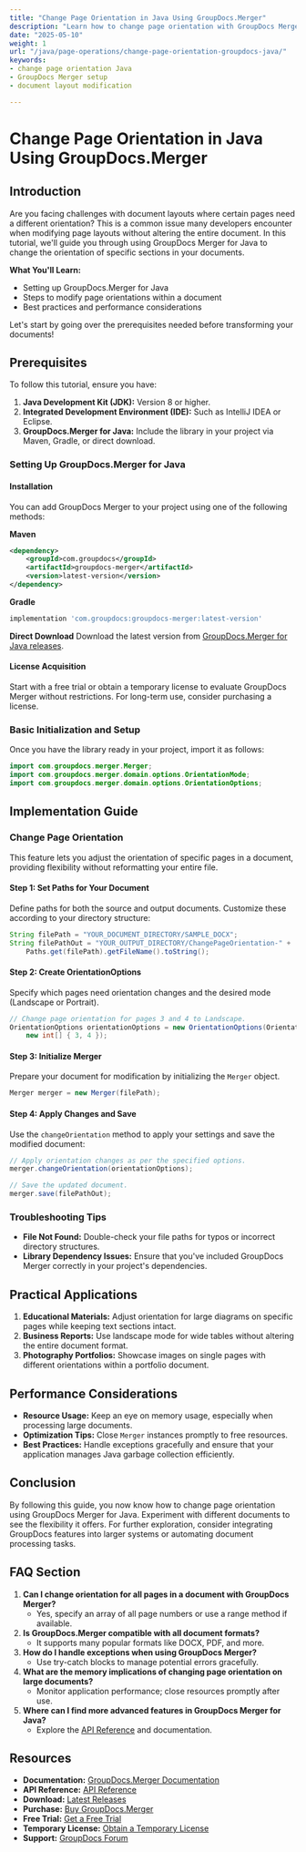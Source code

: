 ```yaml
---
title: "Change Page Orientation in Java Using GroupDocs.Merger"
description: "Learn how to change page orientation with GroupDocs Merger for Java. Follow this step-by-step guide to modify specific sections of your documents."
date: "2025-05-10"
weight: 1
url: "/java/page-operations/change-page-orientation-groupdocs-java/"
keywords:
- change page orientation Java
- GroupDocs Merger setup
- document layout modification

---
```



# Change Page Orientation in Java Using GroupDocs.Merger

## Introduction

Are you facing challenges with document layouts where certain pages need a different orientation? This is a common issue many developers encounter when modifying page layouts without altering the entire document. In this tutorial, we'll guide you through using GroupDocs Merger for Java to change the orientation of specific sections in your documents.

**What You'll Learn:**
- Setting up GroupDocs.Merger for Java
- Steps to modify page orientations within a document
- Best practices and performance considerations

Let's start by going over the prerequisites needed before transforming your documents!

## Prerequisites

To follow this tutorial, ensure you have:
1. **Java Development Kit (JDK):** Version 8 or higher.
2. **Integrated Development Environment (IDE):** Such as IntelliJ IDEA or Eclipse.
3. **GroupDocs.Merger for Java:** Include the library in your project via Maven, Gradle, or direct download.

### Setting Up GroupDocs.Merger for Java

#### Installation

You can add GroupDocs Merger to your project using one of the following methods:

**Maven**
```xml
<dependency>
    <groupId>com.groupdocs</groupId>
    <artifactId>groupdocs-merger</artifactId>
    <version>latest-version</version>
</dependency>
```

**Gradle**
```gradle
implementation 'com.groupdocs:groupdocs-merger:latest-version'
```

**Direct Download**
Download the latest version from [GroupDocs.Merger for Java releases](https://releases.groupdocs.com/merger/java/).

#### License Acquisition

Start with a free trial or obtain a temporary license to evaluate GroupDocs Merger without restrictions. For long-term use, consider purchasing a license.

### Basic Initialization and Setup

Once you have the library ready in your project, import it as follows:
```java
import com.groupdocs.merger.Merger;
import com.groupdocs.merger.domain.options.OrientationMode;
import com.groupdocs.merger.domain.options.OrientationOptions;
```

## Implementation Guide

### Change Page Orientation

This feature lets you adjust the orientation of specific pages in a document, providing flexibility without reformatting your entire file.

#### Step 1: Set Paths for Your Document

Define paths for both the source and output documents. Customize these according to your directory structure:
```java
String filePath = "YOUR_DOCUMENT_DIRECTORY/SAMPLE_DOCX";
String filePathOut = "YOUR_OUTPUT_DIRECTORY/ChangePageOrientation-" + 
    Paths.get(filePath).getFileName().toString();
```

#### Step 2: Create OrientationOptions

Specify which pages need orientation changes and the desired mode (Landscape or Portrait).
```java
// Change page orientation for pages 3 and 4 to Landscape.
OrientationOptions orientationOptions = new OrientationOptions(OrientationMode.Landscape, 
    new int[] { 3, 4 });
```

#### Step 3: Initialize Merger

Prepare your document for modification by initializing the `Merger` object.
```java
Merger merger = new Merger(filePath);
```

#### Step 4: Apply Changes and Save

Use the `changeOrientation` method to apply your settings and save the modified document:
```java
// Apply orientation changes as per the specified options.
merger.changeOrientation(orientationOptions);

// Save the updated document.
merger.save(filePathOut);
```

### Troubleshooting Tips

- **File Not Found:** Double-check your file paths for typos or incorrect directory structures.
- **Library Dependency Issues:** Ensure that you've included GroupDocs Merger correctly in your project's dependencies.

## Practical Applications

1. **Educational Materials:** Adjust orientation for large diagrams on specific pages while keeping text sections intact.
2. **Business Reports:** Use landscape mode for wide tables without altering the entire document format.
3. **Photography Portfolios:** Showcase images on single pages with different orientations within a portfolio document.

## Performance Considerations

- **Resource Usage:** Keep an eye on memory usage, especially when processing large documents.
- **Optimization Tips:** Close `Merger` instances promptly to free resources.
- **Best Practices:** Handle exceptions gracefully and ensure that your application manages Java garbage collection efficiently.

## Conclusion

By following this guide, you now know how to change page orientation using GroupDocs Merger for Java. Experiment with different documents to see the flexibility it offers. For further exploration, consider integrating GroupDocs features into larger systems or automating document processing tasks.

## FAQ Section

1. **Can I change orientation for all pages in a document with GroupDocs Merger?**
   - Yes, specify an array of all page numbers or use a range method if available.
2. **Is GroupDocs.Merger compatible with all document formats?**
   - It supports many popular formats like DOCX, PDF, and more.
3. **How do I handle exceptions when using GroupDocs Merger?**
   - Use try-catch blocks to manage potential errors gracefully.
4. **What are the memory implications of changing page orientation on large documents?**
   - Monitor application performance; close resources promptly after use.
5. **Where can I find more advanced features in GroupDocs Merger for Java?**
   - Explore the [API Reference](https://reference.groupdocs.com/merger/java/) and documentation.

## Resources
- **Documentation:** [GroupDocs.Merger Documentation](https://docs.groupdocs.com/merger/java/)
- **API Reference:** [API Reference](https://reference.groupdocs.com/merger/java/)
- **Download:** [Latest Releases](https://releases.groupdocs.com/merger/java/)
- **Purchase:** [Buy GroupDocs.Merger](https://purchase.groupdocs.com/buy)
- **Free Trial:** [Get a Free Trial](https://releases.groupdocs.com/merger/java/)
- **Temporary License:** [Obtain a Temporary License](https://purchase.groupdocs.com/temporary-license/)
- **Support:** [GroupDocs Forum](https://forum.groupdocs.com/c/merger/)
